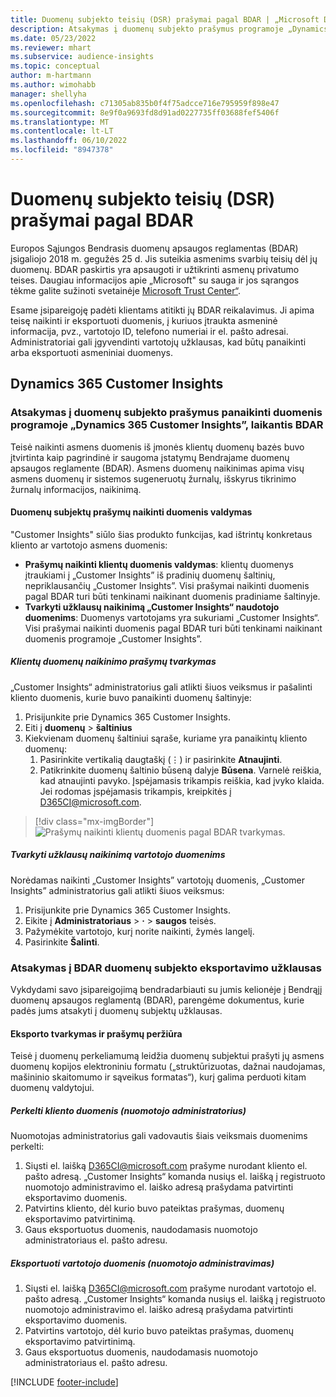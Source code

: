 ```yaml
---
title: Duomenų subjekto teisių (DSR) prašymai pagal BDAR | „Microsoft Docs”
description: Atsakymas į duomenų subjekto prašymus programoje „Dynamics 365 Customer Insights”.
ms.date: 05/23/2022
ms.reviewer: mhart
ms.subservice: audience-insights
ms.topic: conceptual
author: m-hartmann
ms.author: wimohabb
manager: shellyha
ms.openlocfilehash: c71305ab835b0f4f75adcce716e795959f898e47
ms.sourcegitcommit: 8e9f0a9693fd8d91ad0227735ff03688fef5406f
ms.translationtype: MT
ms.contentlocale: lt-LT
ms.lasthandoff: 06/10/2022
ms.locfileid: "8947378"
---
```

# <a name="data-subject-rights-dsr-requests-under-gdpr"></a>Duomenų subjekto teisių (DSR) prašymai pagal BDAR

Europos Sąjungos Bendrasis duomenų apsaugos reglamentas (BDAR) įsigaliojo 2018 m. gegužės 25 d. Jis suteikia asmenims svarbių teisių dėl jų duomenų. BDAR paskirtis yra apsaugoti ir užtikrinti asmenų privatumo teises. Daugiau informacijos apie „Microsoft" su sauga ir jos sąrangos tėkme galite sužinoti svetainėje [Microsoft Trust Center“](https://www.microsoft.com/trust-center).

Esame įsipareigoję padėti klientams atitikti jų BDAR reikalavimus. Ji apima teisę naikinti ir eksportuoti duomenis, į kuriuos įtraukta asmeninė informacija, pvz., vartotojo ID, telefono numeriai ir el. pašto adresai. Administratoriai gali įgyvendinti vartotojų užklausas, kad būtų panaikinti arba eksportuoti asmeniniai duomenys.

## <a name="dynamics-365-customer-insights"></a>Dynamics 365 Customer Insights

### <a name="responding-to-gdpr-data-subject-delete-requests-for-dynamics-365-customer-insights"></a>Atsakymas į duomenų subjekto prašymus panaikinti duomenis programoje „Dynamics 365 Customer Insights”, laikantis BDAR

Teisė naikinti asmens duomenis iš įmonės klientų duomenų bazės buvo įtvirtinta kaip pagrindinė ir saugoma įstatymų Bendrajame duomenų apsaugos reglamente (BDAR). Asmens duomenų naikinimas apima visų asmens duomenų ir sistemos sugeneruotų žurnalų, išskyrus tikrinimo žurnalų informacijos, naikinimą.

#### <a name="manage-data-subject-delete-requests"></a>Duomenų subjektų prašymų naikinti duomenis valdymas

"Customer Insights" siūlo šias produkto funkcijas, kad ištrintų konkretaus kliento ar vartotojo asmens duomenis:

- **Prašymų naikinti klientų duomenis valdymas**: klientų duomenys įtraukiami į „Customer Insights” iš pradinių duomenų šaltinių, nepriklausančių „Customer Insights”. Visi prašymai naikinti duomenis pagal BDAR turi būti tenkinami naikinant duomenis pradiniame šaltinyje.
- **Tvarkyti užklausų naikinimą „Customer Insights“ naudotojo duomenims**: Duomenys vartotojams yra sukuriami „Customer Insights“. Visi prašymai naikinti duomenis pagal BDAR turi būti tenkinami naikinant duomenis programoje „Customer Insights”.

##### <a name="manage-requests-to-delete-customer-data"></a>Klientų duomenų naikinimo prašymų tvarkymas

„Customer Insights“ administratorius gali atlikti šiuos veiksmus ir pašalinti kliento duomenis, kurie buvo panaikinti duomenų šaltinyje:

1. Prisijunkite prie Dynamics 365 Customer Insights.
2. Eiti į **duomenų** > **šaltinius**
3. Kiekvienam duomenų šaltiniui sąraše, kuriame yra panaikintų kliento duomenų:
   1. Pasirinkite vertikalią daugtaškį (&vellip;) ir pasirinkite **Atnaujinti**.
   2. Patikrinkite duomenų šaltinio būseną dalyje **Būsena**. Varnelė reiškia, kad atnaujinti pavyko. Įspėjamasis trikampis reiškia, kad įvyko klaida. Jei rodomas įspėjamasis trikampis, kreipkitės į D365CI@microsoft.com.

> [!div class="mx-imgBorder"]
> ![Prašymų naikinti klientų duomenis pagal BDAR tvarkymas.](media/gdpr-data-sources.png "Prašymų naikinti klientų duomenis pagal BDAR tvarkymas")

##### <a name="manage-delete-requests-for-user-data"></a>Tvarkyti užklausų naikinimą vartotojo duomenims

Norėdamas naikinti „Customer Insights” vartotojų duomenis, „Customer Insights” administratorius gali atlikti šiuos veiksmus:

1. Prisijunkite prie Dynamics 365 Customer Insights.
2. Eikite į **Administratoriaus** > **·** > **saugos** teisės.
3. Pažymėkite vartotojo, kurį norite naikinti, žymės langelį.
4. Pasirinkite **Šalinti**.

### <a name="responding-to-gdpr-data-subject-export-requests"></a>Atsakymas į BDAR duomenų subjekto eksportavimo užklausas

Vykdydami savo įsipareigojimą bendradarbiauti su jumis kelionėje į Bendrąjį duomenų apsaugos reglamentą (BDAR), parengėme dokumentus, kurie padės jums atsakyti į duomenų subjektų užklausas.

#### <a name="manage-export-and-view-requests"></a>Eksporto tvarkymas ir prašymų peržiūra

Teisė į duomenų perkeliamumą leidžia duomenų subjektui prašyti jų asmens duomenų kopijos elektroniniu formatu („struktūrizuotas, dažnai naudojamas, mašininio skaitomumo ir sąveikus formatas“), kurį galima perduoti kitam duomenų valdytojui.

##### <a name="export-customer-data-tenant-admin"></a>Perkelti kliento duomenis (nuomotojo administratorius)

Nuomotojas administratorius gali vadovautis šiais veiksmais duomenims perkelti:

1. Siųsti el. laišką D365CI@microsoft.com prašyme nurodant kliento el. pašto adresą. „Customer Insights“ komanda nusiųs el. laišką į registruoto nuomotojo administravimo el. laiško adresą prašydama patvirtinti eksportavimo duomenis.
2. Patvirtins kliento, dėl kurio buvo pateiktas prašymas, duomenų eksportavimo patvirtinimą.
3. Gaus eksportuotus duomenis, naudodamasis nuomotojo administratoriaus el. pašto adresu.

##### <a name="export-user-data-tenant-admin"></a>Eksportuoti vartotojo duomenis (nuomotojo administravimas)

1. Siųsti el. laišką D365CI@microsoft.com prašyme nurodant vartotojo el. pašto adresą. „Customer Insights“ komanda nusiųs el. laišką į registruoto nuomotojo administravimo el. laiško adresą prašydama patvirtinti eksportavimo duomenis.
2. Patvirtins vartotojo, dėl kurio buvo pateiktas prašymas, duomenų eksportavimo patvirtinimą.
3. Gaus eksportuotus duomenis, naudodamasis nuomotojo administratoriaus el. pašto adresu.

[!INCLUDE [footer-include](includes/footer-banner.md)]